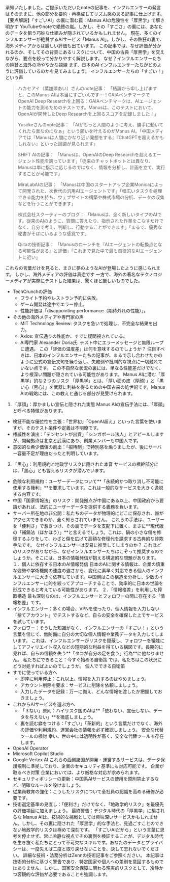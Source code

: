 承知いたしました。ご提示いただいたnoteの記事を、インフルエンサーの発言はそのままに、他の部分を要約・再構成してリズム感のある記事に仕上げます。
【要点解説】「すごいAI」の裏に潜む罠：Manus AIの危険性を「厚黒学」で解き明かす
YouTubeやnoteで絶賛の嵐。しかし、その「すごさ」の裏には、あなたのデータを狙う巧妙な仕組みが隠されているかもしれません。
現在、多くのインフルエンサーが絶賛するAIサービス「Manus AI」。しかし、その熱狂の裏で、海外メディアからは厳しい評価も出ています。
この記事では、なぜ評価が分かれるのか、そしてその背景にあるリスクについて、中国の古典「厚黒学」を交えながら、要点を絞って分かりやすく解説します。
なぜ？インフルエンサーたちの絶賛と海外の冷ややかな視線
まず、日本のAIインフルエンサーたちがどのように評価しているのかを見てみましょう。
インフルエンサーたちの「すごい！」という声
> ハカセアイ（葉加瀬あい）さんのnote記事：
> 「結論から申し上げますと、このManus AIは本当にすごいんです⋯！GAIAベンチマークでOpenAI Deep Researchを上回る：GAIAベンチマークは、AIエージェントの能力を測るためのテストです。Manusは、このテストにおいて、OpenAIが開発したDeep Researchを上回るスコアを記録しました！」
> 
> Yusukeさんのnote記事：
> 「AIがもっと人間のように考え、勝手に動いてくれたら楽なのになぁ」という願いを叶えるのがManus AI。「中国メディアでは『Manusは人間にかなり近い発想をする』『ChatGPTを超えるかもしれない』といった論調が見られます」
> 
> SHIFT AIの記事：
> 「Manusは、OpenAIのDeep Researchを超えるエージェント性能を誇っています」「従来のチャットボットとは異なり、Manusは単に指示に応じるのではなく、情報を分析し、計画を立て、実行することが可能です」
> 
> MiraLabAIの記事：
> 「Manusは中国のスタートアップ企業Monicaによって開発された、次世代の汎用AIエージェントです」「幅広いタスクを処理できる能力を持ち、ウェブサイトの構築や株式市場の分析、データの収集などを行うことができます」
> 
> 株式会社スクーティーのブログ：
> 「Manusは、全く新しいタイプのAIです。従来のAIのように、質問に答えたり、指示された作業をこなすだけでなく、自分で考え、判断し、行動することができます」「まるで、優秀な秘書がそばにいるような感覚です」
> 
> Qiitaの技術記事：
> 「Manusのローンチを『AIエージェントの転換点となる可能性がある』と評価」「これまで見た中で最も自律的なAIエージェントに近い」
> 
これらの言葉だけを見ると、まさに夢のようなAIが登場したように感じられます。
しかし、海外メディアの評価は真逆です
一方で、海外の著名なテクノロジーメディアが実際にテストした結果は、驚くほど厳しいものでした。
 * TechCrunchの評価
   * フライト予約やレストラン予約に失敗。
   * ゲーム開発は途中でエラー停止。
   * 性能評価は「disappointing performance（期待外れの性能）」。
 * その他の海外メディアや専門家の声
   * MIT Technology Review: タスクを急いで処理し、不完全な結果を出力。
   * Axios: 宣伝通りの性能か、すでに疑問視されている。
   * AI専門家 Alexander Doria氏: テスト中にエラーメッセージと無限ループに遭遇。
この「評価の温度差」は何を意味するのでしょうか？
注目すべきは、日本のインフルエンサーたちの記事が、まるで示し合わせたかのように公式の宣伝文句を繰り返し、失敗例や批判的な視点に一切触れていない点です。
この不自然な状況の裏には、単なる性能差だけでなく、より根深い問題が隠されている可能性があります。
Manus AIに潜む「厚黒学」的な２つのリスク
「厚黒学」とは、「厚い面の皮（厚顔）」と「黒い心（黒心）」を武器に利益を得るための中国古来の処世術です。Manus AIの戦略には、この教えと通じる部分が見受けられます。
1. 「厚顔」：厚かましい宣伝と隠された実態
Manus AIの宣伝手法には、「厚顔」と呼べる特徴があります。
 * 検証不能な優位性を主張：「世界初」「OpenAI超え」といった言葉を使いますが、そのテスト条件や定義は不明瞭です。
 * 権威性を演出：「テンセントが出資」「シンガポール法人」とアピールしますが、開発拠点は北京と武漢にあり、創業メンバーも中国人です。
 * 意図的な希少価値の創出：「招待制」で特別感を煽りましたが、後にサーバー容量不足が理由だったと判明しています。
2. 「黒心」：利用規約と地政学リスクに隠された本音
サービスの根幹部分には、「黒心」とも言えるリスクが潜んでいます。
 * 危険な利用規約：ユーザーデータについて**「永続的かつ取り消し不可能に使用する権利」**を要求しています。これは一般的なサービスを大きく逸脱する内容です。
 * 中国「国家情報法」のリスク：開発拠点が中国にある以上、中国政府から要請があれば、法的にユーザーデータを提供する義務を負います。
 * サーバー所在地の非公開：私たちのデータが物理的にどこに保存され、誰がアクセスできるのか、全く知らされていません。
これらの手法は、ユーザーを「便利さ」で惹きつけ、その裏でデータを支配下に置く、まさに**現代版の「補鍋法（ほかほう）」**と言えるでしょう。これは、鍋の小さな傷を修理するふりをして、わざと傷を広げて高額な修理代を請求する古典的な詐欺手法です。
なぜインフルエンサーは安易に推奨してしまうのか？
これほどのリスクがありながら、なぜインフルエンサーたちはこぞって推奨するのでしょうか。そこには、日本の情報発信が抱える構造的な問題があります。
１．個人に依存する日本のAI情報発信
日本のAIに関する情報は、企業の慎重な姿勢や学術機関の速度の遅さから、変化に素早く対応できる個人のインフルエンサーに大きく依存しています。中国側はこの構造を分析し、少数のインフルエンサーに的を絞ってアプローチすることで、効率的に日本の世論を形成できると考えている可能性があります。
２．「情報格差」を利用した搾取構造
最も深刻なのは、インフルエンサーとフォロワーの間に存在する「情報格差」です。
 * インフルエンサー：多くの場合、VPNを使ったり、個人情報を入力しない「捨てアカウント」でテストするなど、自らの安全を確保した上でサービスを試しています。
 * フォロワー：そうした知識がなく、インフルエンサーの「すごい！」という言葉を信じて、無防備に自分の大切な個人情報や業務データを入力してしまいます。
これは、インフルエンサーがリスクを隠蔽し、フォロワーを犠牲にしてアフィリエイト収入などの短期的な利益を得ている構図です。長期的に見れば、自らの信頼を失う**「タコが自分の足を食う」行為**に他なりません。
私たちにできること：今すぐ始める自衛策
では、私たちはこの状況にどう対処すればよいのでしょうか。
個人でできる自衛策
 * すでに使っている方へ
   * 即座に利用停止：これ以上、情報を入力するのはやめましょう。
   * アカウント削除を要求：サービスに削除を依頼しましょう。
   * 入力したデータを記録：万一に備え、どんな情報を渡したか把握しておきましょう。
 * これからAIサービスを選ぶ方へ
   * 「３ない」原則：ハイリスク国のAIは**「使わない、宣伝しない、データを与えない」**を徹底しましょう。
   * 裏を読む癖をつける：「すごい」「革新的」という言葉だけでなく、海外の評価や利用規約、運営会社の情報を必ず確認しましょう。
安全な代替ツールの検討
幸い、世の中には透明性が高く、安全な代替ツールも存在します。
 * OpenAI Operator
 * Microsoft Copilot Studio
 * Google Vertex AI
これらの西側諸国が開発・運営するサービスは、データ保護規制に準拠しており、企業のセキュリティ基準にも対応可能です。
企業が取るべき対策
企業においては、より厳格な対応が求められます。
 * セキュリティポリシーの更新：中国系AIサービスの使用を原則禁止するなど、明確なルールを設けましょう。
 * 従業員教育の強化：こうしたリスクについて全社員の認識を高める研修が必要です。
 * 技術選定基準の見直し：「便利さ」だけでなく、「地政学的リスク」を最優先の評価項目に加えましょう。
最終警告：デジタル時代の「厚黒学」に騙されるな
Manus AIは、技術的な挑戦としては興味深いサービスかもしれません。しかし、その裏に隠された「厚黒学」的な手法と、見過ごすことのできない地政学的リスクは極めて深刻です。
「すごいAIだから」という言葉に思考を停止せず、常に冷静な視点でその裏側を検証することが、デジタル時代を生き抜く私たちにとって不可欠なスキルです。あなたのデータとプライバシーは、一度失えば二度と取り戻せないことを、決して忘れないでください。
詳細な技術・法務分析はZennの技術記事をご参照ください。
本記事は技術的分析に基づく警告であり、特定国家や個人への差別を意図するものではありません。しかし、国家安全保障に関わる現実的リスクとして、冷静かつ客観的な評価が必要であることを強調します。

